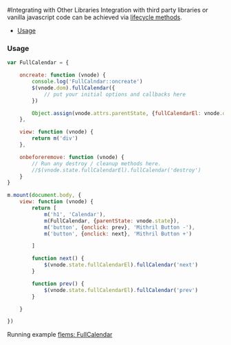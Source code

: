 #Integrating with Other Libraries
Integration with third party libraries or vanilla javascript code can be achieved via [lifecycle methods](lifecycle-methods.md).

- [Usage](#usage)

### Usage
```javascript
var FullCalendar = {

	oncreate: function (vnode) {
		console.log('FullCalndar::oncreate')
		$(vnode.dom).fullCalendar({
			// put your initial options and callbacks here
		})

		Object.assign(vnode.attrs.parentState, {fullCalendarEl: vnode.dom})
	},

	view: function (vnode) {
		return m('div')
	},

	onbeforeremove: function (vnode) {
		// Run any destroy / cleanup methods here.
		//$(vnode.state.fullCalendarEl).fullCalendar('destroy')
	}
}

m.mount(document.body, {
	view: function (vnode) {
		return [
			m('h1', 'Calendar'),
			m(FullCalendar, {parentState: vnode.state}),
			m('button', {onclick: prev}, 'Mithril Button -'),
			m('button', {onclick: next}, 'Mithril Button +')

		]

		function next() {
			$(vnode.state.fullCalendarEl).fullCalendar('next')
		}

		function prev() {
			$(vnode.state.fullCalendarEl).fullCalendar('prev')
		}

	}

})

```

Running example [flems: FullCalendar](https://flems.io/#0=N4IgZglgNgpgziAXAbVAOwIYFsZJAOgAsAXLKEAGhAGMB7NYmBvAHigjQGsACAJxigBeADog4xAJ6w4hGDGKjuhfmBEgSxAA5xEAel3UAJmgBWcfNSi0ArobBQM-C7Sy6MJjAA9d7AEZxdMGsoKGoMWDRDR10AZnwAdnwABkDg0PCmKN58LA4LODhRAD4QAF8KdGxcRAIzShp6RmYagDdHbgAxNIBhDMj2wW5gYTQR4WJ6an4MRkRuILRqYgh6bgAKFrRaQxgASiGxhWI6NDhaWHwrAHM1gHIukN6oft5EREnpxlvdw-GAEg2Wx2+EMLl2+CCjz6WTWw1GR3G+m4mmsxG4EhsvG4HAgy3C3FommW9Dg3AwkW4YRCvgw1E4pNk-F+xFKP1G8PGAHlfCYYEt8BgChArmhAdsYALiMReOZNI4mMQAMrEGYwChDSFQJ6ZRwAUSgc024pBLlZh3KY3hLQgMAA7nMFksVmh1kadvs4eNxvxiNZeC6sHdDBAWt9zRRLeN6L4YGBaPx+FhaC0YA7rItiS6xe6DhziEiAErpsloCTcHbiXi0Mu6SmwcnWTTcHDEQjbBkwJzM-QAt0S8SqiE9aF6qDgzXal5B+DS6th+GlEaL9lYHI2BhrUHUaw4Bj4XzbCTqz3Ea12tMZ52uoF7XNe6XyP0u5DM8aB26EACMt3Vt0nWW+CM8zfNYHi1EdeGPOV+AYZVVUNG98AHRhWSA+8QNuXxUQmNAfzvBEjkmdg6TmTR+BaV8WV-ABZXFlGgbgACFsNWABaQDKPfLCpXoPCT3QnDLAgEjuDQGBPAUYCqO4W5aNbXgGOYniXQAannZkAF1IyOR1M1E8TiDWD1KN7RDkIlCcIP1cdhwiGFbjEiT1KOZdmV0q8yJgFojPw+9TONcyhyhOzRxs4KdV4O5PNDNl71chdLVZMoKhATAcDwfIECoE4mmIPAyg0qh2C4BAUEqdKalyeToHqP1yBqDRtD0XR000TgrmcVwqvoqAAAFP3wAaAFZdG6hSoHwOoqEkTRqhAOpynKuak13PKqDqvBGp0fRWvazrRpcBVeoAJkGgBOfBjoO1bJqykAZrmhaUrSx6AEdrE7CRat4er1ClJqdrQNqOroVwTHez7eriU7P10YNxF0cGPt4CRbvqB68Cepa8E1KkIu+36tua3aQZcVIQjxl4oYSZI4YgBHcYgtHpokWbMYQUoNNKIA)